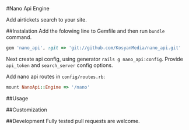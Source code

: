 #Nano Api Engine

Add airtickets search to your site.

##Instalation
Add the folowing line to Gemfile and then run `bundle` command.

```ruby
gem 'nano_api', :git => 'git://github.com/KosyanMedia/nano_api.git'
```

Next create api config, using generator `rails g nano_api:config`.
Provide `api_token` and `search_server` config options.

Add nano api routes in `config/routes.rb`:

```ruby
mount NanoApi::Engine => '/nano'
```

##Usage

##Customization

##Development
Fully tested pull requests are welcome.

